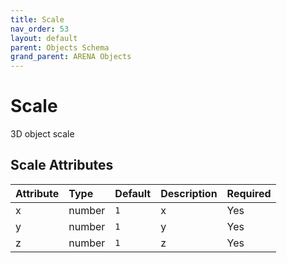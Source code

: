 ```yaml
---
title: Scale
nav_order: 53
layout: default
parent: Objects Schema
grand_parent: ARENA Objects
---
```


<!--CAUTION: This file is autogenerated from https://github.com/arenaxr/arena-schemas. Changes made here may be overwritten.-->


Scale
=====


3D object scale

Scale Attributes
-----------------

|Attribute|Type|Default|Description|Required|
| :--- | :--- | :--- | :--- | :--- |
|x|number|```1```|x|Yes|
|y|number|```1```|y|Yes|
|z|number|```1```|z|Yes|
